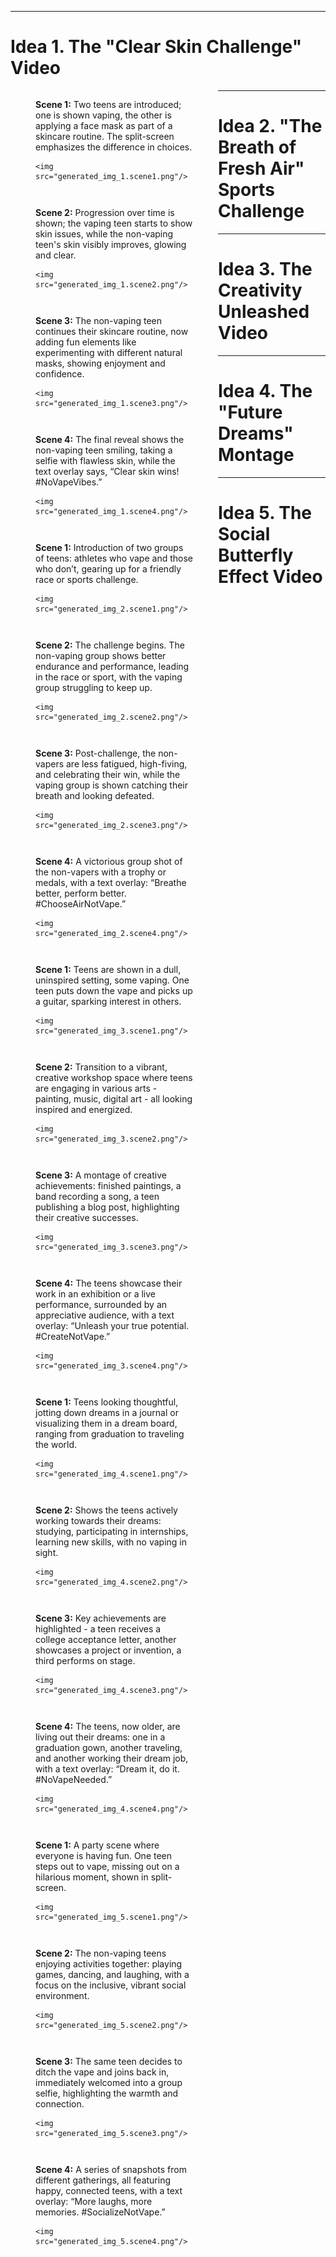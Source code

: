 
---

# Idea 1. **The "Clear Skin Challenge" Video**

<figure style="width:50%; float: left">
    <figcaption><b>Scene 1:</b> Two teens are introduced; one is shown vaping, the other is applying a face mask as part of a skincare routine. The split-screen emphasizes the difference in choices.</figcaption>

    <img src="generated_img_1.scene1.png"/>
</figure>

<figure style="width:50%; float: left">
    <figcaption><b>Scene 2:</b> Progression over time is shown; the vaping teen starts to show skin issues, while the non-vaping teen's skin visibly improves, glowing and clear.</figcaption>

    <img src="generated_img_1.scene2.png"/>
</figure>

<figure style="width:50%; float: left">
    <figcaption><b>Scene 3:</b> The non-vaping teen continues their skincare routine, now adding fun elements like experimenting with different natural masks, showing enjoyment and confidence.</figcaption>

    <img src="generated_img_1.scene3.png"/>
</figure>

<figure style="width:50%; float: left">
    <figcaption><b>Scene 4:</b> The final reveal shows the non-vaping teen smiling, taking a selfie with flawless skin, while the text overlay says, “Clear skin wins! #NoVapeVibes.”</figcaption>

    <img src="generated_img_1.scene4.png"/>
</figure>

---

# Idea 2. **"The Breath of Fresh Air" Sports Challenge**

<figure style="width:50%; float: left">
    <figcaption><b>Scene 1:</b> Introduction of two groups of teens: athletes who vape and those who don’t, gearing up for a friendly race or sports challenge.</figcaption>

    <img src="generated_img_2.scene1.png"/>
</figure>

<figure style="width:50%; float: left">
    <figcaption><b>Scene 2:</b> The challenge begins. The non-vaping group shows better endurance and performance, leading in the race or sport, with the vaping group struggling to keep up.</figcaption>

    <img src="generated_img_2.scene2.png"/>
</figure>

<figure style="width:50%; float: left">
    <figcaption><b>Scene 3:</b> Post-challenge, the non-vapers are less fatigued, high-fiving, and celebrating their win, while the vaping group is shown catching their breath and looking defeated.</figcaption>

    <img src="generated_img_2.scene3.png"/>
</figure>

<figure style="width:50%; float: left">
    <figcaption><b>Scene 4:</b> A victorious group shot of the non-vapers with a trophy or medals, with a text overlay: “Breathe better, perform better. #ChooseAirNotVape.”</figcaption>

    <img src="generated_img_2.scene4.png"/>
</figure>

---

# Idea 3. **The Creativity Unleashed Video**

<figure style="width:50%; float: left">
    <figcaption><b>Scene 1:</b> Teens are shown in a dull, uninspired setting, some vaping. One teen puts down the vape and picks up a guitar, sparking interest in others.</figcaption>

    <img src="generated_img_3.scene1.png"/>
</figure>

<figure style="width:50%; float: left">
    <figcaption><b>Scene 2:</b> Transition to a vibrant, creative workshop space where teens are engaging in various arts - painting, music, digital art - all looking inspired and energized.</figcaption>

    <img src="generated_img_3.scene2.png"/>
</figure>

<figure style="width:50%; float: left">
    <figcaption><b>Scene 3:</b> A montage of creative achievements: finished paintings, a band recording a song, a teen publishing a blog post, highlighting their creative successes.</figcaption>

    <img src="generated_img_3.scene3.png"/>
</figure>

<figure style="width:50%; float: left">
    <figcaption><b>Scene 4:</b> The teens showcase their work in an exhibition or a live performance, surrounded by an appreciative audience, with a text overlay: “Unleash your true potential. #CreateNotVape.”</figcaption>

    <img src="generated_img_3.scene4.png"/>
</figure>

---

# Idea 4. **The "Future Dreams" Montage**

<figure style="width:50%; float: left">
    <figcaption><b>Scene 1:</b> Teens looking thoughtful, jotting down dreams in a journal or visualizing them in a dream board, ranging from graduation to traveling the world.</figcaption>

    <img src="generated_img_4.scene1.png"/>
</figure>

<figure style="width:50%; float: left">
    <figcaption><b>Scene 2:</b> Shows the teens actively working towards their dreams: studying, participating in internships, learning new skills, with no vaping in sight.</figcaption>

    <img src="generated_img_4.scene2.png"/>
</figure>

<figure style="width:50%; float: left">
    <figcaption><b>Scene 3:</b> Key achievements are highlighted - a teen receives a college acceptance letter, another showcases a project or invention, a third performs on stage.</figcaption>

    <img src="generated_img_4.scene3.png"/>
</figure>

<figure style="width:50%; float: left">
    <figcaption><b>Scene 4:</b> The teens, now older, are living out their dreams: one in a graduation gown, another traveling, and another working their dream job, with a text overlay: “Dream it, do it. #NoVapeNeeded.”</figcaption>

    <img src="generated_img_4.scene4.png"/>
</figure>

---

# Idea 5. **The Social Butterfly Effect Video**

<figure style="width:50%; float: left">
    <figcaption><b>Scene 1:</b> A party scene where everyone is having fun. One teen steps out to vape, missing out on a hilarious moment, shown in split-screen.</figcaption>

    <img src="generated_img_5.scene1.png"/>
</figure>

<figure style="width:50%; float: left">
    <figcaption><b>Scene 2:</b> The non-vaping teens enjoying activities together: playing games, dancing, and laughing, with a focus on the inclusive, vibrant social environment.</figcaption>

    <img src="generated_img_5.scene2.png"/>
</figure>

<figure style="width:50%; float: left">
    <figcaption><b>Scene 3:</b> The same teen decides to ditch the vape and joins back in, immediately welcomed into a group selfie, highlighting the warmth and connection.</figcaption>

    <img src="generated_img_5.scene3.png"/>
</figure>

<figure style="width:50%; float: left">
    <figcaption><b>Scene 4:</b> A series of snapshots from different gatherings, all featuring happy, connected teens, with a text overlay: “More laughs, more memories. #SocializeNotVape.”</figcaption>

    <img src="generated_img_5.scene4.png"/>
</figure>
